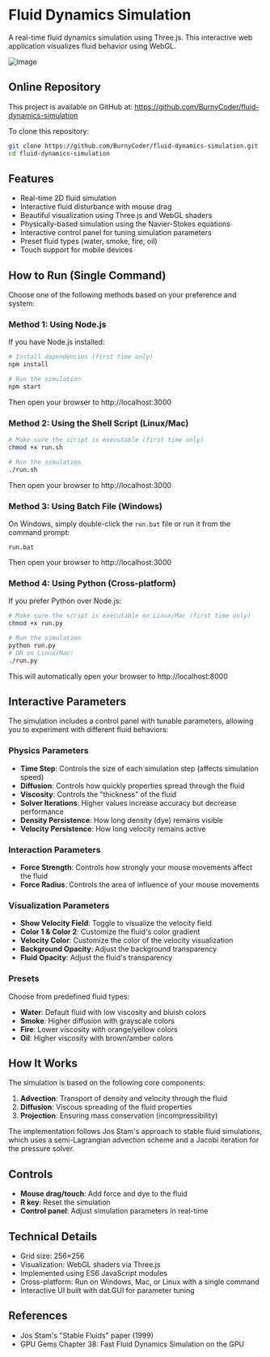 # Fluid Dynamics Simulation

A real-time fluid dynamics simulation using Three.js. This interactive web application visualizes fluid behavior using WebGL.

![image](https://github.com/user-attachments/assets/3c1d1940-83d1-4962-8c4a-2cc280acd4bd)

## Online Repository

This project is available on GitHub at: https://github.com/BurnyCoder/fluid-dynamics-simulation

To clone this repository:
```bash
git clone https://github.com/BurnyCoder/fluid-dynamics-simulation.git
cd fluid-dynamics-simulation
```

## Features

- Real-time 2D fluid simulation
- Interactive fluid disturbance with mouse drag
- Beautiful visualization using Three.js and WebGL shaders
- Physically-based simulation using the Navier-Stokes equations
- Interactive control panel for tuning simulation parameters
- Preset fluid types (water, smoke, fire, oil)
- Touch support for mobile devices

## How to Run (Single Command)

Choose one of the following methods based on your preference and system:

### Method 1: Using Node.js

If you have Node.js installed:

```bash
# Install dependencies (first time only)
npm install

# Run the simulation
npm start
```

Then open your browser to http://localhost:3000

### Method 2: Using the Shell Script (Linux/Mac)

```bash
# Make sure the script is executable (first time only)
chmod +x run.sh

# Run the simulation
./run.sh
```

Then open your browser to http://localhost:3000

### Method 3: Using Batch File (Windows)

On Windows, simply double-click the `run.bat` file or run it from the command prompt:

```
run.bat
```

Then open your browser to http://localhost:3000

### Method 4: Using Python (Cross-platform)

If you prefer Python over Node.js:

```bash
# Make sure the script is executable on Linux/Mac (first time only)
chmod +x run.py

# Run the simulation
python run.py
# OR on Linux/Mac:
./run.py
```

This will automatically open your browser to http://localhost:8000

## Interactive Parameters

The simulation includes a control panel with tunable parameters, allowing you to experiment with different fluid behaviors:

### Physics Parameters

- **Time Step**: Controls the size of each simulation step (affects simulation speed)
- **Diffusion**: Controls how quickly properties spread through the fluid
- **Viscosity**: Controls the "thickness" of the fluid
- **Solver Iterations**: Higher values increase accuracy but decrease performance
- **Density Persistence**: How long density (dye) remains visible
- **Velocity Persistence**: How long velocity remains active

### Interaction Parameters

- **Force Strength**: Controls how strongly your mouse movements affect the fluid
- **Force Radius**: Controls the area of influence of your mouse movements

### Visualization Parameters

- **Show Velocity Field**: Toggle to visualize the velocity field
- **Color 1 & Color 2**: Customize the fluid's color gradient
- **Velocity Color**: Customize the color of the velocity visualization
- **Background Opacity**: Adjust the background transparency
- **Fluid Opacity**: Adjust the fluid's transparency

### Presets

Choose from predefined fluid types:
- **Water**: Default fluid with low viscosity and bluish colors
- **Smoke**: Higher diffusion with grayscale colors
- **Fire**: Lower viscosity with orange/yellow colors
- **Oil**: Higher viscosity with brown/amber colors

## How It Works

The simulation is based on the following core components:

1. **Advection**: Transport of density and velocity through the fluid
2. **Diffusion**: Viscous spreading of the fluid properties
3. **Projection**: Ensuring mass conservation (incompressibility)

The implementation follows Jos Stam's approach to stable fluid simulations, which uses a semi-Lagrangian advection scheme and a Jacobi iteration for the pressure solver.

## Controls

- **Mouse drag/touch**: Add force and dye to the fluid
- **R key**: Reset the simulation
- **Control panel**: Adjust simulation parameters in real-time

## Technical Details

- Grid size: 256×256
- Visualization: WebGL shaders via Three.js
- Implemented using ES6 JavaScript modules
- Cross-platform: Run on Windows, Mac, or Linux with a single command
- Interactive UI built with dat.GUI for parameter tuning

## References

- Jos Stam's "Stable Fluids" paper (1999)
- GPU Gems Chapter 38: Fast Fluid Dynamics Simulation on the GPU 
